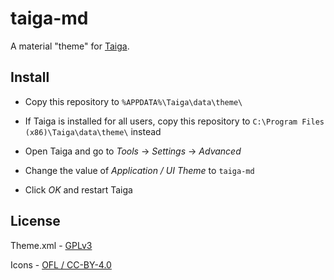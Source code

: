 # taiga-md

A material "theme" for [Taiga](https://github.com/erengy/taiga).

## Install

- Copy this repository to `%APPDATA%\Taiga\data\theme\`

 - If Taiga is installed for all users, copy this repository to `C:\Program Files (x86)\Taiga\data\theme\` instead

- Open Taiga and go to _Tools_ → _Settings_ → _Advanced_

- Change the value of _Application / UI Theme_ to `taiga-md`

- Click _OK_ and restart Taiga

## License

Theme.xml - [GPLv3](https://github.com/erengy/taiga/blob/master/LICENSE)

Icons - [OFL / CC-BY-4.0](https://github.com/Templarian/MaterialDesign/blob/master/license.txt)